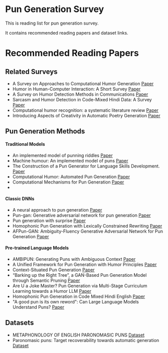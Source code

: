 # Pun Generation Survey

This is reading list for pun generation survey.

It contains recommended reading papers and dataset links.

# Recommended Reading Papers
## Related Surveys
* A Survey on Approaches to Computational Humor Generation [Paper](https://aclanthology.org/2020.latechclfl-1.4/)
* Humor in Human-Computer Interaction: A Short Survey [Paper](https://www.researchgate.net/publication/320127779_Humor_in_Human-Computer_Interaction_A_Short_Survey)
* A Survey on Humor Detection Methods in Communications [Paper](https://www.researchgate.net/publication/357207527_A_Survey_on_Humor_Detection_Methods_in_Communications)
* Sarcasm and Humor Detection in Code-Mixed Hindi Data: A Survey [Paper](https://link.springer.com/chapter/10.1007/978-981-97-6588-1_34)
* Computational humor recognition: a systematic literature review [Paper](https://link.springer.com/article/10.1007/s10462-024-11043-3)
* Introducing Aspects of Creativity in Automatic Poetry Generation [Paper](https://arxiv.org/abs/2002.02511)
## Pun Generation Methods

#### Traditional Models
* An implemented model of punning riddles [Paper](https://arxiv.org/abs/cmp-lg/9406022)
* Machine humour: An implemented model of puns [Paper](https://www2.hawaii.edu/~binsted/papers/Binstedthesis.pdf)
* The Construction of a Pun Generator for Language Skills Development. [Paper](https://www.researchgate.net/publication/220356042_The_Construction_of_a_Pun_Generator_for_Language_Skills_Development)
* Computational Humor: Automated Pun Generation [Paper](https://computationalcreativity.net/iccc20/papers/152-iccc20.pdf)
* Computational Mechanisms for Pun Generation [Paper](https://aclanthology.org/W05-1614.pdf)
* 

#### Classic DNNs
* A neural approach to pun generation [Paper](https://aclanthology.org/P18-1153/)
* Pun-gan: Generative adversarial network for pun generation [Paper](https://aclanthology.org/D19-1336/)
* Pun generation with surprise [Paper](https://aclanthology.org/N19-1172/)
* Homophonic Pun Generation with Lexically Constrained Rewriting [Paper](https://aclanthology.org/2020.emnlp-main.229/)
* AFPun-GAN: Ambiguity-Fluency Generative Adversarial Network for Pun Generation [Paper](https://www.researchgate.net/publication/346103120_AFPun-GAN_Ambiguity-Fluency_Generative_Adversarial_Network_for_Pun_Generation)

#### Pre-trained Language Models
* AMBIPUN: Generating Puns with Ambiguous Context [Paper](https://aclanthology.org/2022.naacl-main.77.pdf)
* A Unified Framework for Pun Generation with Humor Principles [Paper](https://aclanthology.org/2022.findings-emnlp.237.pdf)
* Context-Situated Pun Generation [Paper](https://aclanthology.org/2022.emnlp-main.306/)
* “Barking up the Right Tree”, a GAN-Based Pun Generation Model through Semantic Pruning [Paper](https://aclanthology.org/2024.lrec-main.191/)
* Are U a Joke Master? Pun Generation via Multi-Stage Curriculum Learning towards a Humor LLM [Paper](https://aclanthology.org/2024.findings-acl.51.pdf)
* Homophonic Pun Generation in Code Mixed Hindi English [Paper](https://aclanthology.org/2025.chum-1.4.pdf)
* "A good pun is its own reword": Can Large Language Models Understand Puns? [Paper](https://arxiv.org/abs/2404.13599)

## Datasets
* METAPHONOLOGY OF ENGLISH PARONOMASIC PUNS [Dataset](https://www.coli.uni-saarland.de/groups/BM/phonetics/icphs/ICPhS1991/12_ICPhS_1991_Vol_5/p12.5_130.pdf)
* Paronomasic puns: Target recoverability towards automatic generation [Dataset](https://docs.lib.purdue.edu/dissertations/AAI3113812/)
